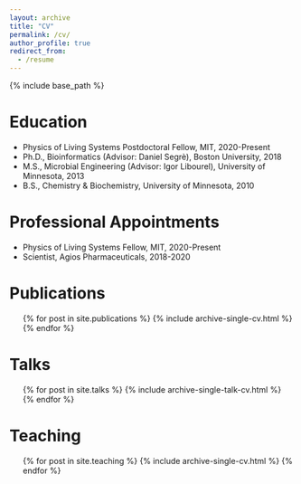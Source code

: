 ```yaml
---
layout: archive
title: "CV"
permalink: /cv/
author_profile: true
redirect_from:
  - /resume
---
```


{% include base_path %}

Education
======
* Physics of Living Systems Postdoctoral Fellow, MIT, 2020-Present
* Ph.D., Bioinformatics (Advisor: Daniel Segrè), Boston University, 2018
* M.S., Microbial Engineering (Advisor: Igor Libourel), University of Minnesota, 2013
* B.S., Chemistry & Biochemistry, University of Minnesota, 2010

Professional Appointments
======
* Physics of Living Systems Fellow, MIT, 2020-Present
* Scientist, Agios Pharmaceuticals, 2018-2020

Publications
======
  <ul>{% for post in site.publications %}
    {% include archive-single-cv.html %}
  {% endfor %}</ul>
  
Talks
======
  <ul>{% for post in site.talks %}
    {% include archive-single-talk-cv.html %}
  {% endfor %}</ul>
  
Teaching
======
  <ul>{% for post in site.teaching %}
    {% include archive-single-cv.html %}
  {% endfor %}</ul>
  
<!-- Service and leadership
======
* Peer reviewer for: <i>Nature Ecology & Evolution<\i> -->

